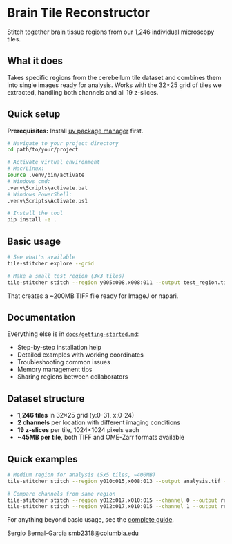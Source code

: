 # Brain Tile Reconstructor

Stitch together brain tissue regions from our 1,246 individual microscopy tiles.

## What it does

Takes specific regions from the cerebellum tile dataset and combines them into single images ready for analysis. Works with the 32×25 grid of tiles we extracted, handling both channels and all 19 z-slices.

## Quick setup

**Prerequisites:** Install [uv package manager](https://docs.astral.sh/uv/#installation) first.

```bash
# Navigate to your project directory
cd path/to/your/project

# Activate virtual environment
# Mac/Linux:
source .venv/bin/activate
# Windows cmd:
.venv\Scripts\activate.bat
# Windows PowerShell:
.venv\Scripts\Activate.ps1

# Install the tool
pip install -e .
```

## Basic usage

```bash
# See what's available
tile-stitcher explore --grid

# Make a small test region (3x3 tiles)
tile-stitcher stitch --region y005:008,x008:011 --output test_region.tif --force
```

That creates a ~200MB TIFF file ready for ImageJ or napari.

## Documentation

Everything else is in [`docs/getting-started.md`](docs/getting-started.md):
- Step-by-step installation help
- Detailed examples with working coordinates  
- Troubleshooting common issues
- Memory management tips
- Sharing regions between collaborators

## Dataset structure

- **1,246 tiles** in 32×25 grid (y:0-31, x:0-24)
- **2 channels** per location with different imaging conditions
- **19 z-slices** per tile, 1024×1024 pixels each
- **~45MB per tile**, both TIFF and OME-Zarr formats available

## Quick examples

```bash
# Medium region for analysis (5x5 tiles, ~400MB)
tile-stitcher stitch --region y010:015,x008:013 --output analysis.tif --force

# Compare channels from same region
tile-stitcher stitch --region y012:017,x010:015 --channel 0 --output region_c0.tif --force
tile-stitcher stitch --region y012:017,x010:015 --channel 1 --output region_c1.tif --force
```

For anything beyond basic usage, see the [complete guide](docs/getting-started.md).

Sergio Bernal-Garcia <smb2318@columbia.edu>
